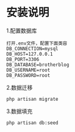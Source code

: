 # 安装说明
1.配置数据库
````
打开.env文件，配置下面类容
DB_CONNECTION=mysql
DB_HOST=127.0.0.1
DB_PORT=3306
DB_DATABASE=brotherblog
DB_USERNAME=root
DB_PASSWORD=root

````
2.数据迁移
````
php artisan migrate
````
3.数据填充
```
php artisan db:seed
```